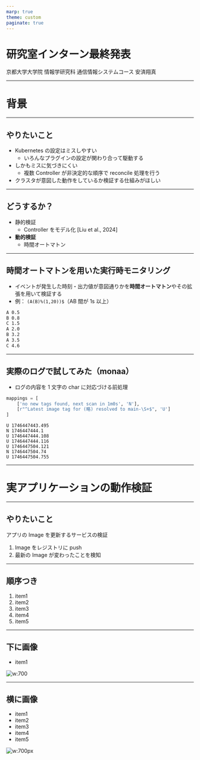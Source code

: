 ```yaml
---
marp: true
theme: custom
paginate: true
---
```


# 研究室インターン最終発表

京都大学大学院 情報学研究科
通信情報システムコース
安済翔真

---

# 背景

---

## やりたいこと

- Kubernetes の設定はミスしやすい
  - いろんなプラグインの設定が関わり合って駆動する
- しかもミスに気づきにくい
  - 複数 Controller が非決定的な順序で reconcile 処理を行う
- クラスタが意図した動作をしているか検証する仕組みがほしい

---

## どうするか？

- 静的検証
  - Controller をモデル化 [Liu et al., 2024]
- **動的検証**
  - 時間オートマトン

---

## 時間オートマトンを用いた実行時モニタリング

- イベントが発生した時刻・出力値が意図通りかを**時間オートマトン**やその拡張を用いて検証する
- 例： `(A(B)%(1,20))$`（AB 間が 1s 以上）

```txt
A 0.5
B 0.8
C 1.5
A 2.0
B 3.2
A 3.5
C 4.6
```

---

## 実際のログで試してみた（monaa）

- ログの内容を 1 文字の char に対応づける前処理

```py
mappings = [
    ['no new tags found, next scan in 1m0s', 'N'],
    [r"^Latest image tag for (略) resolved to main-\S+$", 'U']
]
```

```
U 1746447443.495
N 1746447444.1
U 1746447444.108
U 1746447444.116
U 1746447504.121
N 1746447504.74
U 1746447504.755
```

---

# 実アプリケーションの動作検証

---

## やりたいこと

アプリの Image を更新するサービスの検証

1. Image をレジストリに push
1. 最新の Image が変わったことを検知

---

## 順序つき

1. item1
2. item2
3. item3
4. item4
5. item5

---

## 下に画像

- item1

![w:700](./images/song-list.png)

---

## 横に画像

<!--_class: side -->

- item1
- item2
- item3
- item4
- item5

![w:700px](./images/song-list.png)
